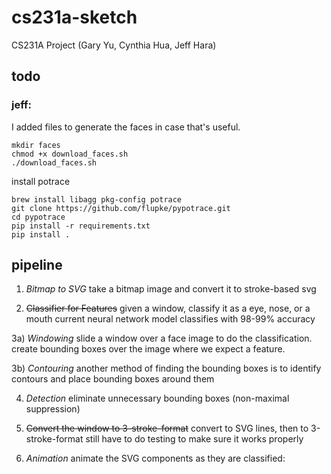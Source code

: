 # cs231a-sketch
CS231A Project (Gary Yu, Cynthia Hua, Jeff Hara)

## todo

### jeff:
I added files to generate the faces in case that's useful.

```
mkdir faces
chmod +x download_faces.sh
./download_faces.sh
```

install potrace
```
brew install libagg pkg-config potrace
git clone https://github.com/flupke/pypotrace.git
cd pypotrace
pip install -r requirements.txt
pip install .
```



## pipeline

1) *Bitmap to SVG*
take a bitmap image and convert it to stroke-based svg

2) ~~Classifier for Features~~
given a window, classify it as a eye, nose, or a mouth
current neural network model classifies with 98-99% accuracy

3a) *Windowing*
slide a window over a face image to do the classification. create bounding boxes over the image where we expect a feature.

3b) *Contouring*
another method of finding the bounding boxes is to identify contours and place bounding boxes around them

4) *Detection*
eliminate unnecessary bounding boxes (non-maximal suppression)

5) ~~Convert the window to 3-stroke-format~~
convert to SVG lines, then to 3-stroke-format
still have to do testing to make sure it works properly

6) *Animation*
animate the SVG components as they are classified:
